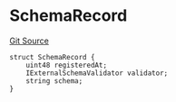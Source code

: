 # SchemaRecord
[Git Source](https://github.com/rhinestonewtf/registry/blob/350cdd9001705a91cd42a82c8ee3e0cd055714e5/src/DataTypes.sol)


```solidity
struct SchemaRecord {
    uint48 registeredAt;
    IExternalSchemaValidator validator;
    string schema;
}
```

